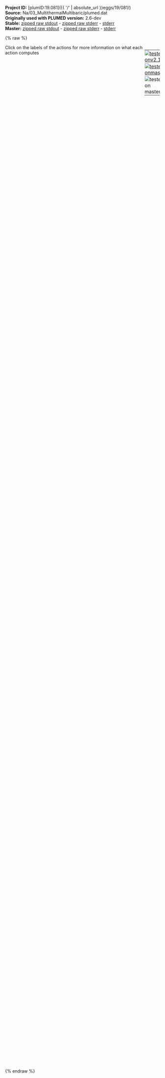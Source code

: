 **Project ID:** [plumID:19.081]({{ '/' | absolute_url }}eggs/19/081/)  
**Source:** Na/03_MultithermalMultibaric/plumed.dat  
**Originally used with PLUMED version:** 2.6-dev  
**Stable:** [zipped raw stdout](plumed.dat.plumed.stdout.txt.zip) - [zipped raw stderr](plumed.dat.plumed.stderr.txt.zip) - [stderr](plumed.dat.plumed.stderr)  
**Master:** [zipped raw stdout](plumed.dat.plumed_master.stdout.txt.zip) - [zipped raw stderr](plumed.dat.plumed_master.stderr.txt.zip) - [stderr](plumed.dat.plumed_master.stderr)  

{% raw %}
<div style="width: 100%; float:left">
<div style="width: 90%; float:left" id="value_details_data/Na/03_MultithermalMultibaric/plumed.dat"> Click on the labels of the actions for more information on what each action computes </div>
<div style="width: 10%; float:left"><table><tr><td style="padding:1px"><a href="plumed.dat.plumed.stderr"><img src="https://img.shields.io/badge/v2.10-failed-red.svg" alt="tested onv2.10" /></a></td></tr><tr><td style="padding:1px"><a href="plumed.dat.plumed_master.stderr"><img src="https://img.shields.io/badge/master-failed-red.svg" alt="tested onmaster" /></a></td></tr><tr><td style="padding:1px"><img src="https://img.shields.io/badge/with-LOAD-yellow.svg" alt="tested on master" /></td></tr>
</table></div></div>
<pre style="width=97%;">
<span class="plumedtooltip" style="color:blue"># vim:ft=plumed<span class="right">Enables syntax highlighting for PLUMED files in vim. See <a href="https://www.plumed.org/doc-master/user-doc/html/_vim_syntax.html">here for more details. </a><i></i></span></span>
<br/><span class="plumedtooltip" style="color:green">RESTART<span class="right">Activate restart. <a href="https://www.plumed.org/doc-master/user-doc/html/_r_e_s_t_a_r_t.html" style="color:green">More details</a><i></i></span></span>
<br/><span style="display:none;" id="data/Na/03_MultithermalMultibaric/plumed.dat">The RESTART action with label <b></b> calculates something</span><span class="plumedtooltip" style="color:green">LOAD<span class="right">Loads a library, possibly defining new actions. <a href="https://www.plumed.org/doc-master/user-doc/html/_l_o_a_d.html" style="color:green">More details</a><i></i></span></span> <span class="plumedtooltip">FILE<span class="right">file to be loaded<i></i></span></span>=<b name="data/Na/03_MultithermalMultibaric/plumed.dat">../../RefCV.cpp</b>

<b name="data/Na/03_MultithermalMultibaric/plumed.datenergy" onclick='showPath("data/Na/03_MultithermalMultibaric/plumed.dat","data/Na/03_MultithermalMultibaric/plumed.datenergy","data/Na/03_MultithermalMultibaric/plumed.datenergy","brown")'>energy</b>: <span class="plumedtooltip" style="color:green">ENERGY<span class="right">Calculate the total potential energy of the simulation box. <a href="https://www.plumed.org/doc-master/user-doc/html/_e_n_e_r_g_y.html" style="color:green">More details</a><i></i></span></span>
<br/><span style="display:none;" id="data/Na/03_MultithermalMultibaric/plumed.datenergy">The ENERGY action with label <b>energy</b> calculates something</span><b name="data/Na/03_MultithermalMultibaric/plumed.datvol" onclick='showPath("data/Na/03_MultithermalMultibaric/plumed.dat","data/Na/03_MultithermalMultibaric/plumed.datvol","data/Na/03_MultithermalMultibaric/plumed.datvol","brown")'>vol</b>: <span class="plumedtooltip" style="color:green">VOLUME<span class="right">Calculate the volume of the simulation box. <a href="https://www.plumed.org/doc-master/user-doc/html/_v_o_l_u_m_e.html" style="color:green">More details</a><i></i></span></span>
<br/><span style="display:none;" id="data/Na/03_MultithermalMultibaric/plumed.datvol">The VOLUME action with label <b>vol</b> calculates the volume of simulation box</span><span class="plumedtooltip" style="color:green">REFCV<span class="right">This action is not part of PLUMED and was included by using a LOAD command <a href="https://www.plumed.org/doc-master/user-doc/html/_l_o_a_d.html" style="color:green">More details</a><i></i></span></span> ...
 SPECIES=1-250
 SIGMA=0.065
 LATTICE_CONSTANTS=0.423
 CRYSTAL_STRUCTURE=BCC
 LABEL=<b name="data/Na/03_MultithermalMultibaric/plumed.datrefcv" onclick='showPath("data/Na/03_MultithermalMultibaric/plumed.dat","data/Na/03_MultithermalMultibaric/plumed.datrefcv","data/Na/03_MultithermalMultibaric/plumed.datrefcv","brown")'>refcv</b>
 MORE_THAN={RATIONAL R_0=0.5 NN=12 MM=24}
 MEAN
... REFCV
<br/><span style="color:blue" class="comment"># Construct a bias potential using VES</span>
<span style="color:blue" class="comment">#</span>
<span style="color:blue" class="comment"># Basis functions</span>
<br/><b name="data/Na/03_MultithermalMultibaric/plumed.datbf1" onclick='showPath("data/Na/03_MultithermalMultibaric/plumed.dat","data/Na/03_MultithermalMultibaric/plumed.datbf1","data/Na/03_MultithermalMultibaric/plumed.datbf1","brown")'>bf1</b>: <span class="plumedtooltip" style="color:green">BF_LEGENDRE<span class="right">Legendre polynomials basis functions. <a href="https://www.plumed.org/doc-master/user-doc/html/_b_f__l_e_g_e_n_d_r_e.html" style="color:green">More details</a><i></i></span></span> <span class="plumedtooltip">ORDER<span class="right">The order of the basis function expansion<i></i></span></span>=8 <span class="plumedtooltip">MINIMUM<span class="right">The minimum of the interval on which the basis functions are defined<i></i></span></span>=-26500 <span class="plumedtooltip">MAXIMUM<span class="right">The maximum of the interval on which the basis functions are defined<i></i></span></span>=-23500
<span style="display:none;" id="data/Na/03_MultithermalMultibaric/plumed.datbf1">The BF_LEGENDRE action with label <b>bf1</b> calculates something</span><b name="data/Na/03_MultithermalMultibaric/plumed.datbf2" onclick='showPath("data/Na/03_MultithermalMultibaric/plumed.dat","data/Na/03_MultithermalMultibaric/plumed.datbf2","data/Na/03_MultithermalMultibaric/plumed.datbf2","brown")'>bf2</b>: <span class="plumedtooltip" style="color:green">BF_LEGENDRE<span class="right">Legendre polynomials basis functions. <a href="https://www.plumed.org/doc-master/user-doc/html/_b_f__l_e_g_e_n_d_r_e.html" style="color:green">More details</a><i></i></span></span> <span class="plumedtooltip">ORDER<span class="right">The order of the basis function expansion<i></i></span></span>=8 <span class="plumedtooltip">MINIMUM<span class="right">The minimum of the interval on which the basis functions are defined<i></i></span></span>=8.0 <span class="plumedtooltip">MAXIMUM<span class="right">The maximum of the interval on which the basis functions are defined<i></i></span></span>=11.5
<span style="display:none;" id="data/Na/03_MultithermalMultibaric/plumed.datbf2">The BF_LEGENDRE action with label <b>bf2</b> calculates something</span><b name="data/Na/03_MultithermalMultibaric/plumed.datbf3" onclick='showPath("data/Na/03_MultithermalMultibaric/plumed.dat","data/Na/03_MultithermalMultibaric/plumed.datbf3","data/Na/03_MultithermalMultibaric/plumed.datbf3","brown")'>bf3</b>: <span class="plumedtooltip" style="color:green">BF_LEGENDRE<span class="right">Legendre polynomials basis functions. <a href="https://www.plumed.org/doc-master/user-doc/html/_b_f__l_e_g_e_n_d_r_e.html" style="color:green">More details</a><i></i></span></span> <span class="plumedtooltip">ORDER<span class="right">The order of the basis function expansion<i></i></span></span>=8 <span class="plumedtooltip">MINIMUM<span class="right">The minimum of the interval on which the basis functions are defined<i></i></span></span>=0.0 <span class="plumedtooltip">MAXIMUM<span class="right">The maximum of the interval on which the basis functions are defined<i></i></span></span>=250.0

<span style="color:blue" class="comment"># Target distribution</span>
<br/><span style="display:none;" id="data/Na/03_MultithermalMultibaric/plumed.datbf3">The BF_LEGENDRE action with label <b>bf3</b> calculates something</span><span class="plumedtooltip" style="color:green">TD_MULTITHERMAL_MULTIBARIC<span class="right">Multithermal-multibaric target distribution (dynamic). <a href="https://www.plumed.org/doc-master/user-doc/html/_t_d__m_u_l_t_i_t_h_e_r_m_a_l__m_u_l_t_i_b_a_r_i_c.html" style="color:green">More details</a><i></i></span></span> ... 
 <span class="plumedtooltip">LABEL<span class="right">a label for the action so that its output can be referenced in the input to other actions<i></i></span></span>=<b name="data/Na/03_MultithermalMultibaric/plumed.dattd_multitp" onclick='showPath("data/Na/03_MultithermalMultibaric/plumed.dat","data/Na/03_MultithermalMultibaric/plumed.dattd_multitp","data/Na/03_MultithermalMultibaric/plumed.dattd_multitp","brown")'>td_multitp</b>
 <span class="plumedtooltip">MIN_PRESSURE<span class="right">Minimum pressure<i></i></span></span>=0.06022140857
 <span class="plumedtooltip">MAX_PRESSURE<span class="right">Maximum pressure<i></i></span></span>=602.2140857
 <span class="plumedtooltip">MIN_TEMP<span class="right">Minimum energy<i></i></span></span>=350.0
 <span class="plumedtooltip">MAX_TEMP<span class="right">Maximum energy<i></i></span></span>=450.0
 <span class="plumedtooltip">PRESSURE<span class="right">Target pressure of the barostat used in the MD engine<i></i></span></span>=301.10704285
 <span class="plumedtooltip">SIGMA<span class="right">The standard deviation parameters of the Gaussian kernels used for smoothing the target distribution<i></i></span></span>=250.0,0.1,10.0
 <span class="plumedtooltip">THRESHOLD<span class="right"> Maximum exploration free energy in kT<i></i></span></span>=15
 <span class="plumedtooltip">STEPS_TEMP<span class="right"> Number of temperature steps<i></i></span></span>=20
 <span class="plumedtooltip">STEPS_PRESSURE<span class="right"> Number of pressure steps<i></i></span></span>=20
... TD_MULTITHERMAL_MULTIBARIC
<br/><span style="color:blue" class="comment"># Expansion</span>
<br/><span style="display:none;" id="data/Na/03_MultithermalMultibaric/plumed.dattd_multitp">The TD_MULTITHERMAL_MULTIBARIC action with label <b>td_multitp</b> calculates something</span><span class="plumedtooltip" style="color:green">VES_LINEAR_EXPANSION<span class="right">Linear basis set expansion bias. <a href="https://www.plumed.org/doc-master/user-doc/html/_v_e_s__l_i_n_e_a_r__e_x_p_a_n_s_i_o_n.html" style="color:green">More details</a><i></i></span></span> ...
 <span class="plumedtooltip">ARG<span class="right">the labels of the scalars on which the bias will act<i></i></span></span>=<b name="data/Na/03_MultithermalMultibaric/plumed.datenergy">energy</b>,<b name="data/Na/03_MultithermalMultibaric/plumed.datvol">vol</b>,refcv.morethan
 <span class="plumedtooltip">BASIS_FUNCTIONS<span class="right">the label of the one dimensional basis functions that should be used<i></i></span></span>=<b name="data/Na/03_MultithermalMultibaric/plumed.datbf1">bf1</b>,<b name="data/Na/03_MultithermalMultibaric/plumed.datbf2">bf2</b>,<b name="data/Na/03_MultithermalMultibaric/plumed.datbf3">bf3</b>
 <span class="plumedtooltip">TEMP<span class="right">the system temperature - this is needed if the MD code does not pass the temperature to PLUMED<i></i></span></span>=400.0
 <span class="plumedtooltip">GRID_BINS<span class="right">the number of bins used for the grid<i></i></span></span>=40,40,40
 <span class="plumedtooltip">TARGET_DISTRIBUTION<span class="right">the label of the target distribution to be used<i></i></span></span>=<b name="data/Na/03_MultithermalMultibaric/plumed.dattd_multitp">td_multitp</b>
 <span class="plumedtooltip">LABEL<span class="right">a label for the action so that its output can be referenced in the input to other actions<i></i></span></span>=<b name="data/Na/03_MultithermalMultibaric/plumed.datb1" onclick='showPath("data/Na/03_MultithermalMultibaric/plumed.dat","data/Na/03_MultithermalMultibaric/plumed.datb1","data/Na/03_MultithermalMultibaric/plumed.datb1","brown")'>b1</b>
... VES_LINEAR_EXPANSION
<br/><span style="color:blue" class="comment"># Optimization algorithm</span>
<br/><span style="display:none;" id="data/Na/03_MultithermalMultibaric/plumed.datb1">The VES_LINEAR_EXPANSION action with label <b>b1</b> calculates the following quantities:<table  align="center" frame="void" width="95%" cellpadding="5%"><tr><td width="5%"><b> Quantity </b>  </td><td><b> Description </b> </td></tr><tr><td width="5%">b1.bias</td><td>the instantaneous value of the bias potential</td></tr><tr><td width="5%">b1.force2</td><td>the instantaneous value of the squared force due to this bias potential</td></tr></table></span><span class="plumedtooltip" style="color:green">OPT_DUMMY<span class="right">Dummy optimizer for debugging. <a href="https://www.plumed.org/doc-master/user-doc/html/_o_p_t__d_u_m_m_y.html" style="color:green">More details</a><i></i></span></span> ...
  <span class="plumedtooltip">BIAS<span class="right">the label of the VES bias to be optimized<i></i></span></span>=<b name="data/Na/03_MultithermalMultibaric/plumed.datb1">b1</b>
  <span class="plumedtooltip">STRIDE<span class="right">the frequency of updating the coefficients given in the number of MD steps<i></i></span></span>=500
  <span class="plumedtooltip">LABEL<span class="right">a label for the action so that its output can be referenced in the input to other actions<i></i></span></span>=<b name="data/Na/03_MultithermalMultibaric/plumed.dato1" onclick='showPath("data/Na/03_MultithermalMultibaric/plumed.dat","data/Na/03_MultithermalMultibaric/plumed.dato1","data/Na/03_MultithermalMultibaric/plumed.dato1","brown")'>o1</b>
  <span class="plumedtooltip">COEFFS_OUTPUT<span class="right"> how often the coefficients should be written to file<i></i></span></span>=10
... OPT_DUMMY

<br/><span style="display:none;" id="data/Na/03_MultithermalMultibaric/plumed.dato1">The OPT_DUMMY action with label <b>o1</b> calculates the following quantities:<table  align="center" frame="void" width="95%" cellpadding="5%"><tr><td width="5%"><b> Quantity </b>  </td><td><b> Description </b> </td></tr><tr><td width="5%">o1.value</td><td>a scalar</td></tr></table></span><span class="plumedtooltip" style="color:green">Q6<span class="right">Calculate sixth order Steinhardt parameters. <a href="https://www.plumed.org/doc-master/user-doc/html/_q6.html" style="color:green">More details</a><i></i></span></span> <span class="plumedtooltip">SPECIES<span class="right">this keyword is used for colvars such as coordination number<i></i></span></span>=1-250 <span class="plumedtooltip">SWITCH<span class="right">the switching function that it used in the construction of the contact matrix<i></i></span></span>={CUBIC D_0=0.4 D_MAX=0.5} <span class="plumedtooltip">VMEAN<span class="right"> calculate the norm of the mean vector<i></i></span></span> <span class="plumedtooltip">LABEL<span class="right">a label for the action so that its output can be referenced in the input to other actions<i></i></span></span>=<b name="data/Na/03_MultithermalMultibaric/plumed.datq6" onclick='showPath("data/Na/03_MultithermalMultibaric/plumed.dat","data/Na/03_MultithermalMultibaric/plumed.datq6","data/Na/03_MultithermalMultibaric/plumed.datq6","brown")'>q6</b>
<span style="display:none;" id="data/Na/03_MultithermalMultibaric/plumed.datq6">The Q6 action with label <b>q6</b> calculates the following quantities:<table  align="center" frame="void" width="95%" cellpadding="5%"><tr><td width="5%"><b> Quantity </b>  </td><td><b> Description </b> </td></tr><tr><td width="5%">q6._vmean</td><td>the norm of the mean vector</td></tr><tr><td width="5%">q6.value</td><td>the norms of the vectors of spherical harmonic coefficients</td></tr></table></span><b name="data/Na/03_MultithermalMultibaric/plumed.datdiff" onclick='showPath("data/Na/03_MultithermalMultibaric/plumed.dat","data/Na/03_MultithermalMultibaric/plumed.datdiff","data/Na/03_MultithermalMultibaric/plumed.datdiff","brown")'>diff</b>: <span class="plumedtooltip" style="color:green">MATHEVAL<span class="right">An alias to the CUSTOM function that can also be used to calaculate combinations of variables using a custom expression. <a href="https://www.plumed.org/doc-master/user-doc/html/_m_a_t_h_e_v_a_l.html" style="color:green">More details</a><i></i></span></span> <span class="plumedtooltip">ARG<span class="right">the values input to this function<i></i></span></span>=<b name="data/Na/03_MultithermalMultibaric/plumed.datq6">q6.vmean</b>,refcv.mean <span class="plumedtooltip">FUNC<span class="right">the function you wish to evaluate<i></i></span></span>=(x-0.06540)/(0.4035-0.06540)-(y-0.33023)/(0.745086-0.33023) <span class="plumedtooltip">PERIODIC<span class="right">if the output of your function is periodic then you should specify the periodicity of the function<i></i></span></span>=NO
<span style="display:none;" id="data/Na/03_MultithermalMultibaric/plumed.datdiff">The MATHEVAL action with label <b>diff</b> calculates the following quantities:<table  align="center" frame="void" width="95%" cellpadding="5%"><tr><td width="5%"><b> Quantity </b>  </td><td><b> Description </b> </td></tr><tr><td width="5%">diff.value</td><td>an arbitrary function</td></tr></table></span><span class="plumedtooltip" style="color:green">UPPER_WALLS<span class="right">Defines a wall for the value of one or more collective variables, <a href="https://www.plumed.org/doc-master/user-doc/html/_u_p_p_e_r__w_a_l_l_s.html" style="color:green">More details</a><i></i></span></span> <span class="plumedtooltip">ARG<span class="right">the arguments on which the bias is acting<i></i></span></span>=<b name="data/Na/03_MultithermalMultibaric/plumed.datdiff">diff</b> <span class="plumedtooltip">AT<span class="right">the positions of the wall<i></i></span></span>=0.1 <span class="plumedtooltip">KAPPA<span class="right">the force constant for the wall<i></i></span></span>=100000 <span class="plumedtooltip">EXP<span class="right"> the powers for the walls<i></i></span></span>=2 <span class="plumedtooltip">LABEL<span class="right">a label for the action so that its output can be referenced in the input to other actions<i></i></span></span>=<b name="data/Na/03_MultithermalMultibaric/plumed.datuwall" onclick='showPath("data/Na/03_MultithermalMultibaric/plumed.dat","data/Na/03_MultithermalMultibaric/plumed.datuwall","data/Na/03_MultithermalMultibaric/plumed.datuwall","brown")'>uwall</b>
<br/><span style="display:none;" id="data/Na/03_MultithermalMultibaric/plumed.datuwall">The UPPER_WALLS action with label <b>uwall</b> calculates the following quantities:<table  align="center" frame="void" width="95%" cellpadding="5%"><tr><td width="5%"><b> Quantity </b>  </td><td><b> Description </b> </td></tr><tr><td width="5%">uwall.bias</td><td>the instantaneous value of the bias potential</td></tr><tr><td width="5%">uwall.force2</td><td>the instantaneous value of the squared force due to this bias potential</td></tr></table></span><span class="plumedtooltip" style="color:green">PRINT<span class="right">Print quantities to a file. <a href="https://www.plumed.org/doc-master/user-doc/html/_p_r_i_n_t.html" style="color:green">More details</a><i></i></span></span> <span class="plumedtooltip">ARG<span class="right">the labels of the values that you would like to print to the file<i></i></span></span>=* <span class="plumedtooltip">FILE<span class="right">the name of the file on which to output these quantities<i></i></span></span>=COLVAR <span class="plumedtooltip">STRIDE<span class="right"> the frequency with which the quantities of interest should be output<i></i></span></span>=500
</pre>
{% endraw %}
